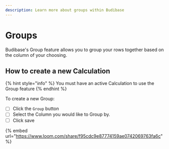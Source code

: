 ```yaml
---
description: Learn more about groups within Budibase
---
```


# Groups

Budibase's Group feature allows you to group your rows together based on the column of your choosing. 

## How to create a new Calculation

{% hint style="info" %}
You must have an active Calculation to use the Group feature
{% endhint %}

To create a new Group:

* [ ] Click the `Group` button
* [ ] Select the Column you would like to Group by.
* [ ] Click save

{% embed url="https://www.loom.com/share/f95cdc9e87774159ae0742069763fa6c" %}



